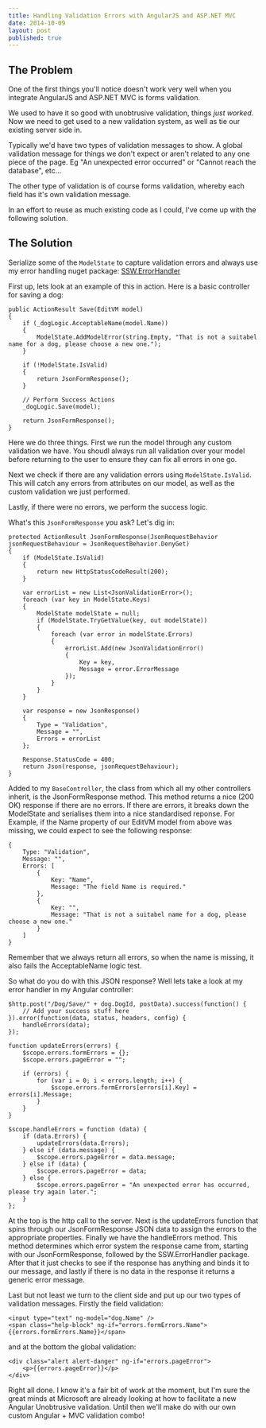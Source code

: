 ```yaml
---
title: Handling Validation Errors with AngularJS and ASP.NET MVC
date: 2014-10-09
layout: post
published: true
---
```


## The Problem

One of the first things you'll notice doesn't work very well when you integrate AngularJS and ASP.NET MVC is forms validation.

We used to have it so good with unobtrusive validation, things *just worked*. Now we need to get used to a new validation system, as well as tie our existing server side in. 

Typically we'd have two types of validation messages to show. A global validation message for things we don't expect or aren't related to any one piece of the page. Eg "An unexpected error occurred" or "Cannot reach the database", etc...

The other type of validation is of course forms validation, whereby each field has it's own validation message.

In an effort to reuse as much existing code as I could, I've come up with the following solution.

## The Solution

Serialize some of the `ModelState` to capture validation errors and always use my error handling nuget package:
[SSW.ErrorHandler](https://www.nuget.org/packages/SSW.ErrorHandler/1.1.0)

First up, lets look at an example of this in action. Here is a basic controller for saving a dog:

    public ActionResult Save(EditVM model)
    {
        if (_dogLogic.AcceptableName(model.Name))
        {
            ModelState.AddModelError(string.Empty, "That is not a suitabel name for a dog, please choose a new one.");
        }

        if (!ModelState.IsValid)
        {
            return JsonFormResponse();
        }

        // Perform Success Actions
        _dogLogic.Save(model);

        return JsonFormResponse();
    }

Here we do three things. First we run the model through any custom validation we have. You shoudl always run all validation over your model before returning to the user to ensure they can fix all errors in one go.

Next we check if there are any validation errors using `ModelState.IsValid`. This will catch any errors from attributes on our model, as well as the custom validation we just performed.

Lastly, if there were no errors, we perform the success logic.

What's this `JsonFormResponse` you ask? Let's dig in:

    protected ActionResult JsonFormResponse(JsonRequestBehavior jsonRequestBehaviour = JsonRequestBehavior.DenyGet)
    {
        if (ModelState.IsValid)
        {
            return new HttpStatusCodeResult(200);
        }

        var errorList = new List<JsonValidationError>();
        foreach (var key in ModelState.Keys)
        {
            ModelState modelState = null;
            if (ModelState.TryGetValue(key, out modelState))
            {
                foreach (var error in modelState.Errors)
                {
                    errorList.Add(new JsonValidationError()
                    {
                        Key = key,
                        Message = error.ErrorMessage
                    });
                }
            }
        }

        var response = new JsonResponse()
        {
            Type = "Validation",
            Message = "",
            Errors = errorList
        };
            
        Response.StatusCode = 400;
        return Json(response, jsonRequestBehaviour);
    }

Added to my `BaseController`, the class from which all my other controllers inherit, is the JsonFormResponse method. This method returns a nice (200 OK) response if there are no errors. If there are errors, it breaks down the ModelState and serialises them into a nice standardised reponse. For Example, if the Name property of our EditVM model from above was missing, we could expect to see the following response:

    {
        Type: "Validation",
        Message: "",
        Errors: [
            {
                Key: "Name",
                Message: "The field Name is required."
            },
            {
                Key: "",
                Message: "That is not a suitabel name for a dog, please choose a new one."
            }
        ]
    }

Remember that we always return all errors, so when the name is missing, it also fails the AcceptableName logic test.

So what do you do with this JSON response? Well lets take a look at my error handler in my Angular controller:

    $http.post("/Dog/Save/" + dog.DogId, postData).success(function() {
        // Add your success stuff here
    }).error(function(data, status, headers, config) {
        handleErrors(data);
    });
    
    function updateErrors(errors) {
        $scope.errors.formErrors = {};
        $scope.errors.pageError = "";

        if (errors) {
            for (var i = 0; i < errors.length; i++) {
                $scope.errors.formErrors[errors[i].Key] = errors[i].Message;
            }
        }
    }

    $scope.handleErrors = function (data) {
        if (data.Errors) {
            updateErrors(data.Errors);
        } else if (data.message) {
            $scope.errors.pageError = data.message;
        } else if (data) {
            $scope.errors.pageError = data;
        } else {
            $scope.errors.pageError = "An unexpected error has occurred, please try again later.";
        }
    };

At the top is the http call to the server. Next is the updateErrors function that spins through our JsonFormResponse JSON data to assign the errors to the appropriate properties. Finally we have the handleErrors method. This method determines which error system the response came from, starting with our JsonFormResponse, followed by the SSW.ErrorHandler package. After that it just checks to see if the response has anything and binds it to our message, and lastly if there is no data in the response it returns a generic error message.

Last but not least we turn to the client side and put up our two types of validation messages. Firstly the field validation:

    <input type="text" ng-model="dog.Name" />
    <span class="help-block" ng-if="errors.formErrors.Name">{{errors.formErrors.Name}}</span>

and at the bottom the global validation:

    <div class="alert alert-danger" ng-if="errors.pageError">
        <p>{{errors.pageError}}</p>
    </div>

Right all done. I know it's a fair bit of work at the moment, but I'm sure the great minds at Microsoft are already looking at how to facilitate a new Angular Unobtrusive validation. Until then we'll make do with our own custom Angular + MVC validation combo!
